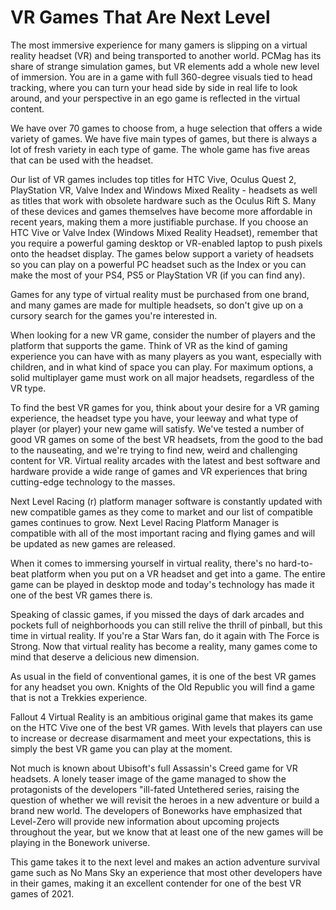# VR Games That Are Next Level

The most immersive experience for many gamers is slipping on a virtual reality headset (VR) and being transported to another world. PCMag has its share of strange simulation games, but VR elements add a whole new level of immersion. You are in a game with full 360-degree visuals tied to head tracking, where you can turn your head side by side in real life to look around, and your perspective in an ego game is reflected in the virtual content.

We have over 70 games to choose from, a huge selection that offers a wide variety of games. We have five main types of games, but there is always a lot of fresh variety in each type of game. The whole game has five areas that can be used with the headset.

Our list of VR games includes top titles for HTC Vive, Oculus Quest 2, PlayStation VR, Valve Index and Windows Mixed Reality - headsets as well as titles that work with obsolete hardware such as the Oculus Rift S. Many of these devices and games themselves have become more affordable in recent years, making them a more justifiable purchase. If you choose an HTC Vive or Valve Index (Windows Mixed Reality Headset), remember that you require a powerful gaming desktop or VR-enabled laptop to push pixels onto the headset display. The games below support a variety of headsets so you can play on a powerful PC headset such as the Index or you can make the most of your PS4, PS5 or PlayStation VR (if you can find any).

Games for any type of virtual reality must be purchased from one brand, and many games are made for multiple headsets, so don't give up on a cursory search for the games you're interested in.

When looking for a new VR game, consider the number of players and the platform that supports the game. Think of VR as the kind of gaming experience you can have with as many players as you want, especially with children, and in what kind of space you can play. For maximum options, a solid multiplayer game must work on all major headsets, regardless of the VR type.

To find the best VR games for you, think about your desire for a VR gaming experience, the headset type you have, your leeway and what type of player (or player) your new game will satisfy. We've tested a number of good VR games on some of the best VR headsets, from the good to the bad to the nauseating, and we're trying to find new, weird and challenging content for VR. Virtual reality arcades with the latest and best software and hardware provide a wide range of games and VR experiences that bring cutting-edge technology to the masses.

Next Level Racing (r) platform manager software is constantly updated with new compatible games as they come to market and our list of compatible games continues to grow. Next Level Racing Platform Manager is compatible with all of the most important racing and flying games and will be updated as new games are released.

When it comes to immersing yourself in virtual reality, there's no hard-to-beat platform when you put on a VR headset and get into a game. The entire game can be played in desktop mode and today's technology has made it one of the best VR games there is.

Speaking of classic games, if you missed the days of dark arcades and pockets full of neighborhoods you can still relive the thrill of pinball, but this time in virtual reality. If you're a Star Wars fan, do it again with The Force is Strong. Now that virtual reality has become a reality, many games come to mind that deserve a delicious new dimension.

As usual in the field of conventional games, it is one of the best VR games for any headset you own. Knights of the Old Republic you will find a game that is not a Trekkies experience.

Fallout 4 Virtual Reality is an ambitious original game that makes its game on the HTC Vive one of the best VR games. With levels that players can use to increase or decrease disarmament and meet your expectations, this is simply the best VR game you can play at the moment.

Not much is known about Ubisoft's full Assassin's Creed game for VR headsets. A lonely teaser image of the game managed to show the protagonists of the developers "ill-fated Untethered series, raising the question of whether we will revisit the heroes in a new adventure or build a brand new world. The developers of Boneworks have emphasized that Level-Zero will provide new information about upcoming projects throughout the year, but we know that at least one of the new games will be playing in the Bonework universe.

This game takes it to the next level and makes an action adventure survival game such as No Mans Sky an experience that most other developers have in their games, making it an excellent contender for one of the best VR games of 2021.
